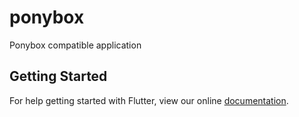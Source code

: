 # ponybox

Ponybox compatible application

## Getting Started

For help getting started with Flutter, view our online
[documentation](https://flutter.io/).
